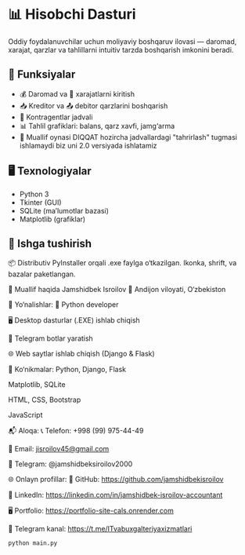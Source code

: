 # 📊 Hisobchi Dasturi

Oddiy foydalanuvchilar uchun moliyaviy boshqaruv ilovasi — daromad, xarajat, qarzlar va tahlillarni intuitiv tarzda boshqarish imkonini beradi.

## 🧩 Funksiyalar

- 💰 Daromad va 💸 xarajatlarni kiritish
- 📥 Kreditor va 📤 debitor qarzlarini boshqarish
- 📇 Kontragentlar jadvali
- 📊 Tahlil grafiklari: balans, qarz xavfi, jamg‘arma
- 👤 Muallif oynasi
DIQQAT hozircha jadvallardagi "tahrirlash" tugmasi ishlamaydi biz uni 2.0 versiyada ishlatamiz
## 🖥️ Texnologiyalar

- Python 3
- Tkinter (GUI)
- SQLite (ma’lumotlar bazasi)
- Matplotlib (grafiklar)

## 🚀 Ishga tushirish
📦 Distributiv
PyInstaller orqali .exe faylga o‘tkazilgan. Ikonka, shrift, va bazalar paketlangan.

👤 Muallif haqida
Jamshidbek Isroilov 📍 Andijon viloyati, O‘zbekiston

💼 Yo‘nalishlar:
🐍 Python developer

🖥️ Desktop dasturlar (.EXE) ishlab chiqish

🤖 Telegram botlar yaratish

🌐 Web saytlar ishlab chiqish (Django & Flask)

🧠 Ko‘nikmalar:
Python, Django, Flask

Matplotlib, SQLite

HTML, CSS, Bootstrap

JavaScript

📬 Aloqa:
📞 Telefon: +998 (99) 975-44-49

📧 Email: jisroilov45@gmail.com

💬 Telegram: @jamshidbeksiroilov2000

🌐 Onlayn profillar:
🐙 GitHub: https://github.com/jamshidbekisroilov

💼 LinkedIn: https://linkedin.com/in/jamshidbek-isroilov-accountant

🖥️ Portfolio: https://portfolio-site-cals.onrender.com

📢 Telegram kanal: https://t.me/ITvabuxgalteriyaxizmatlari
```bash
python main.py
